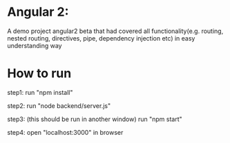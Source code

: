 # Angular 2:
A demo project angular2 beta that had covered all functionality(e.g. routing, nested routing, directives, pipe, dependency injection etc) in easy understanding way

# How to run

step1:
run "npm install"

step2:
run  "node backend/server.js"

step3:
(this should be run in another window)
run "npm start"

step4:
open "localhost:3000" in browser

